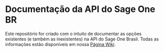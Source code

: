 # Documentação da API do Sage One BR

Este repositório for criado com o intuito de documentar as opções existentes (e também as inexistentes) na API do Sage One Brasil. Todas as informações estão disponíveis em nossa [Página Wiki](https://github.com/cenize/sageone_br_nfe_documentacao_api/wiki).
